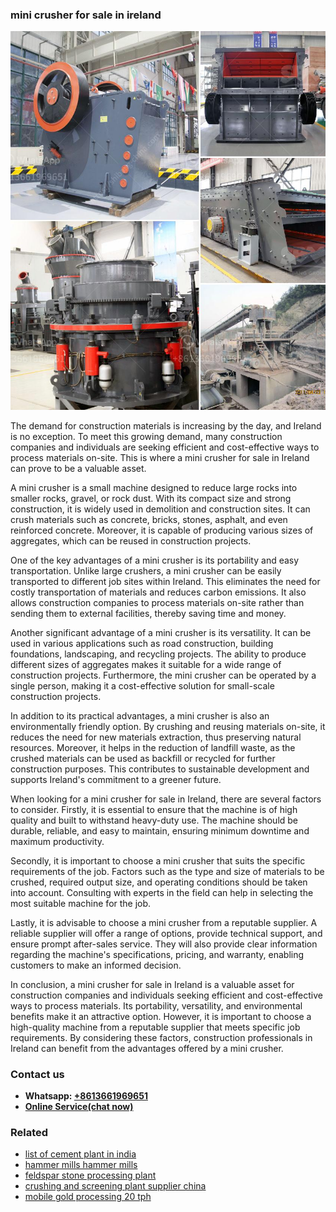 <h3>mini crusher for sale in ireland</h3><img src='1708587079.jpg' alt=''><p>The demand for construction materials is increasing by the day, and Ireland is no exception. To meet this growing demand, many construction companies and individuals are seeking efficient and cost-effective ways to process materials on-site. This is where a mini crusher for sale in Ireland can prove to be a valuable asset.</p><p>A mini crusher is a small machine designed to reduce large rocks into smaller rocks, gravel, or rock dust. With its compact size and strong construction, it is widely used in demolition and construction sites. It can crush materials such as concrete, bricks, stones, asphalt, and even reinforced concrete. Moreover, it is capable of producing various sizes of aggregates, which can be reused in construction projects.</p><p>One of the key advantages of a mini crusher is its portability and easy transportation. Unlike large crushers, a mini crusher can be easily transported to different job sites within Ireland. This eliminates the need for costly transportation of materials and reduces carbon emissions. It also allows construction companies to process materials on-site rather than sending them to external facilities, thereby saving time and money.</p><p>Another significant advantage of a mini crusher is its versatility. It can be used in various applications such as road construction, building foundations, landscaping, and recycling projects. The ability to produce different sizes of aggregates makes it suitable for a wide range of construction projects. Furthermore, the mini crusher can be operated by a single person, making it a cost-effective solution for small-scale construction projects.</p><p>In addition to its practical advantages, a mini crusher is also an environmentally friendly option. By crushing and reusing materials on-site, it reduces the need for new materials extraction, thus preserving natural resources. Moreover, it helps in the reduction of landfill waste, as the crushed materials can be used as backfill or recycled for further construction purposes. This contributes to sustainable development and supports Ireland's commitment to a greener future.</p><p>When looking for a mini crusher for sale in Ireland, there are several factors to consider. Firstly, it is essential to ensure that the machine is of high quality and built to withstand heavy-duty use. The machine should be durable, reliable, and easy to maintain, ensuring minimum downtime and maximum productivity.</p><p>Secondly, it is important to choose a mini crusher that suits the specific requirements of the job. Factors such as the type and size of materials to be crushed, required output size, and operating conditions should be taken into account. Consulting with experts in the field can help in selecting the most suitable machine for the job.</p><p>Lastly, it is advisable to choose a mini crusher from a reputable supplier. A reliable supplier will offer a range of options, provide technical support, and ensure prompt after-sales service. They will also provide clear information regarding the machine's specifications, pricing, and warranty, enabling customers to make an informed decision.</p><p>In conclusion, a mini crusher for sale in Ireland is a valuable asset for construction companies and individuals seeking efficient and cost-effective ways to process materials. Its portability, versatility, and environmental benefits make it an attractive option. However, it is important to choose a high-quality machine from a reputable supplier that meets specific job requirements. By considering these factors, construction professionals in Ireland can benefit from the advantages offered by a mini crusher.</p><h3>Contact us</h3><ul><li><strong>Whatsapp:&nbsp;<a href="https://wa.me/8613661969651">+8613661969651</a></strong></li><li><a href="https://swt.shibang-china.com/?git&amp;zhl&amp;mini crusher for sale in ireland"><strong>Online Service(chat now)</strong></a></li></ul><h3>Related</h3><ul><li><a href='list of cement plant in india.md'>list of cement plant in india</a></li><li><a href='hammer mills hammer mills.md'>hammer mills hammer mills</a></li><li><a href='feldspar stone processing plant.md'>feldspar stone processing plant</a></li><li><a href='crushing and screening plant supplier china.md'>crushing and screening plant supplier china</a></li><li><a href='mobile gold processing 20 tph.md'>mobile gold processing 20 tph</a></li></ul>